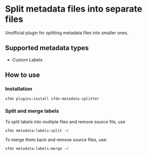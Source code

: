 # Split metadata files into separate files

Unofficial plugin for splitting metadata files into smaller ones.

## Supported metadata types

- Custom Labels

## How to use

### Installation

```
sfdx plugins:install sfdx-metadata-splitter
```

### Split and merge labels

To split labels into multiple files and remove source file, use
```
sfdx metadata:labels:split -r
```

To merge them back and remove source files, use:
```
sfdx metadata:labels:merge -r
```

